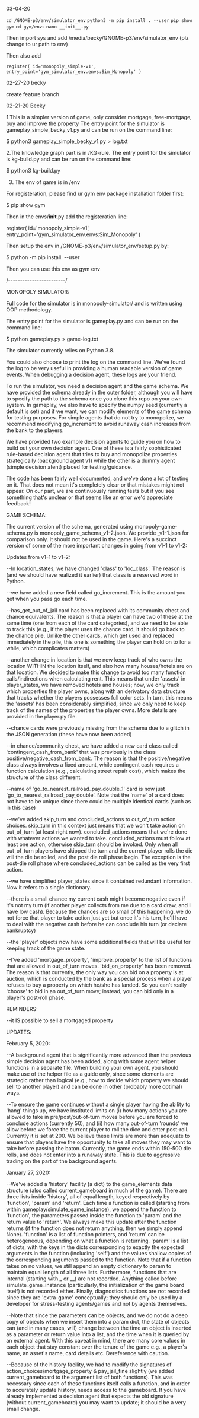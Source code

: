 03-04-20 

`cd /GNOME-p3/env/simulator_env` 
`python3 -m pip install . --user`
`pip show gym`
`cd gym/envs`
`nano __init__.py`

Then import sys and add /media/becky/GNOME-p3/env/simulator_env (plz change to ur path to env)

Then also add 

`register(
    id='monopoly_simple-v1',
    entry_point='gym_simulator_env.envs:Sim_Monopoly'
)`

02-27-20 becky

create feature branch

02-21-20 Becky

1.This is a simpler version of game, only consider mortgage, free-mortgage, buy and improve the property
The entry point for the simulator is gameplay_simple_becky_v1.py and can be run on the command line:

$ python3 gameplay_simple_becky_v1.py > log.txt

2.The knowledge graph part is in /KG-rule.
The entry point for the simulator is kg-build.py and can be run on the command line:

$ python3 kg-build.py


3. The env of game is in /env

For registeration, please find ur gym env package installation folder first:

$ pip show gym

Then in the envs/__init__.py add the registeration line:

register(
    id='monopoly_simple-v1',
    entry_point='gym_simulator_env.envs:Sim_Monopoly'
)

Then setup the env in /GNOME-p3/env/simulator_env/setup.py by:

$ python -m pip install. --user

Then you can use this env as gym env

/------------------------/

MONOPOLY SIMULATOR:

Full code for the simulator is in monopoly-simulator/ and is written using OOP methodology.

The entry point for the simulator is gameplay.py and can be run on the command line:

$ python gameplay.py > game-log.txt

The simulator currently relies on Python 3.8.

You could also choose to print the log on the command line. We've found the log to be very useful in providing a human
readable version of game events. When debugging a decision agent, these logs are your friend.

To run the simulator, you need a decision agent and the game schema. We have provided the schema already in the outer folder,
although you will have to specify the path to the schema once you clone this repo on your own system. In gameplay, we
also have to specify the numpy seed (currently a default is set) and if we want, we can modify elements of the game schema
for testing purposes. For simple agents that do not try to monopolize, we recommend modifying go_increment to avoid
runaway cash increases from the bank to the players.

We have provided two example decision agents to guide you on how to build out your own decision agent. One of these is a fairly sophisticated rule-based decision agent that tries to buy and monopolize properties strategically (background agent v1) while the other is a dummy agent (simple decision afent) placed for testing/guidance.

The code has been fairly well documented, and we've done a lot of testing on it. That does not mean it's completely clear
or that mistakes might not appear. On our part, we are continuously running tests but if you see something that's unclear
or that seems like an error we'd appreciate feedback!

GAME SCHEMA:

The current version of the schema, generated using monopoly-game-schema.py is monopoly_game_schema_v1-2.json. We provide
_v1-1.json for comparison only. It should not be used in the game. Here's a succinct version of some of the more
important changes in going from v1-1 to v1-2:


Updates from v1-1 to v1-2:

--In location_states, we have changed 'class' to 'loc_class'. The reason is (and we should have realized it earlier)
that class is a reserved word in Python.

--we have added a new field called go_increment. This is the amount you get when you pass go each time.

--has_get_out_of_jail card has been replaced with its community chest and chance equivalents.
The reason is that a player can have two of these at the same time (one from each of the card categories), and we need
to be able to track this (e.g., if the player uses the chance card, it should go back to the chance pile.
Unlike the other cards, which get used and replaced immediately in the pile, this one is something the player can hold
on to for a while, which complicates matters)

--another change in location is that we now keep track of who owns the location WITHIN the location itself, and also
how many houses/hotels are on that location. We decided to make this change to avoid too many function
calls/indirections when calculating rent. This means that under 'assets' in player_states, we have removed hotels and
houses; now, we only track which properties the player owns, along with an derivatory data structure that tracks
whether the players possesses full color sets. In turn, this means the 'assets' has been considerably simplified,
since we only need to keep track of the names of the properties the player owns. More details are provided in the
player.py file.

--chance cards were previously missing from the schema due to a glitch in the JSON generation (these have now been added)

--in chance/community chest, we have added a new card class called 'contingent_cash_from_bank' that was previously in
the class positive/negative_cash_from_bank. The reason is that the positive/negative class always involves a
fixed amount, while contingent cash requires a function calculation (e.g., calculating street repair cost),
which makes the structure of the class different.

--name of 'go_to_nearest_railroad_pay_double_1' card is now just 'go_to_nearest_railroad_pay_double'. Note that the
'name' of a card does not have to be unique since there could be multiple identical cards (such as in this case)

--we've added skip_turn and concluded_actions to out_of_turn action choices. skip_turn in this context just means that we
won't take action on out_of_turn (at least right now). concluded_actions means that we're done with whatever actions we
wanted to take. concluded_actions must follow at least one action, otherwise skip_turn should be invoked. Only when
all out_of_turn players have skipped the turn and the current player rolls the die will the die be rolled, and the
post die roll phase begin. The exception is the post-die roll phase where concluded_actions can be called as the very
first action.

--we have simplified player_states since it contained redundant information. Now it refers to a single dictionary.

--there is a small chance my current cash might become negative even if it's not my turn (if another player collects
from me due to a card draw, and I have low cash). Because the chances are so small of this happening, we do not force
that player to take action just yet but once it's his turn, he'll have to deal with the negative cash before he can
conclude his turn (or declare bankruptcy)

--the 'player' objects now have some additional fields that will be useful for keeping track of the game state.

--I've added 'mortgage_property', 'improve_property' to the list of functions that are allowed in out_of_turn moves.
'bid_on_property' has been removed. The reason is that currently, the only way you can bid on a property is at auction,
which is conducted by the bank as a special process when a player refuses to buy a property on which he/she has
landed. So you can't really 'choose' to bid in an out_of_turn move; instead, you can bid only in a player's
post-roll phase.


REMINDERS:

--it IS possible to sell a mortgaged property

UPDATES:

February 5, 2020:

--A background agent that is significantly more advanced than the previous simple decision agent has been added, along with
some agent helper functions in a separate file. When building your own agent, you should make use of the helper file as
a guide only, since some elements are strategic rather than logical (e.g., how to decide which property we should sell
to another player) and can be done in other (probably more optimal) ways. 

--To ensure the game continues without a single player having the ability to 'hang' things up, we have instituted limits
on (i) how many actions you are allowed to take in pre/post/out-of-turn moves before you are forced to conclude actions
(currently 50), and (ii) how many out-of-turn 'rounds' we allow before we force the current player to roll the dice
and enter post-roll. Currently it is set at 200. We believe these limits are more than adequate to ensure that players
have the opportunity to take all moves they may want to take before passing the baton. Currently, the game ends within
150-500 die rolls, and does not enter into a runaway state. This is due to aggressive trading on the part of the
background agents. 

January 27, 2020:

--We've added a 'history' facility (a dict) to the game_elements data structure (also called current_gameboard in much of the
game). There are three lists inside 'history', all of equal length, keyed respectively by 'function', 'param' and 'return'.
Each time a function is called (starting from within gameplay/simulate_game_instance), we append the function to 'function',
the parameters passed inside the function to 'param' and the return value to 'return'. We always make this update after
the function returns (if the function does not return anything, then we simply append None). 'function' is a list of
function pointers, and 'return' can be heterogeneous, depending on what a function is returning. 'param' is a list of
dicts, with the keys in the dicts corresponding to exactly the expected arguments in the function (including 'self') and
the values shallow copies of the corresponding arguments passed to the function. Note that if a function takes on no values,
we still append an empty dictionary to param to maintain equal length of all three lists. Furthermore, functions that
are internal (starting with _ or __) are not recorded. Anything called before simulate_game_instance (particularly, the
initialization of the game board itself) is not recorded either. Finally, diagnostics functions are not recorded since
they are 'extra-game' conceptually; they should only be used by a developer for stress-testing agents/games and not
by agents themselves.

--Note that since the parameters can be objects, and we do not do a deep copy of objects when we insert them into
a param dict, the state of objects can (and in many cases, will) change between the time an object is inserted as
a parameter or return value into a list, and the time when it is queried by an external agent. With this caveat in mind,
 there are many core values in each object that stay constant over the tenure of the game e.g., a player's name,
 an asset's name, card details etc. Dereference with caution.

 --Because of the history facility, we had to modify the signatures of action_choices/mortgage_property & pay_jail_fine slightly
 (we added current_gameboard to the argument list of both functions). This was necessary since each of these functions
 itself calls a function, and in order to accurately update history, needs access to the gameboard. If you have already
 implemented a decision agent that expects the old signature (without current_gameboard) you may want to update; it should
 be a very small change.
